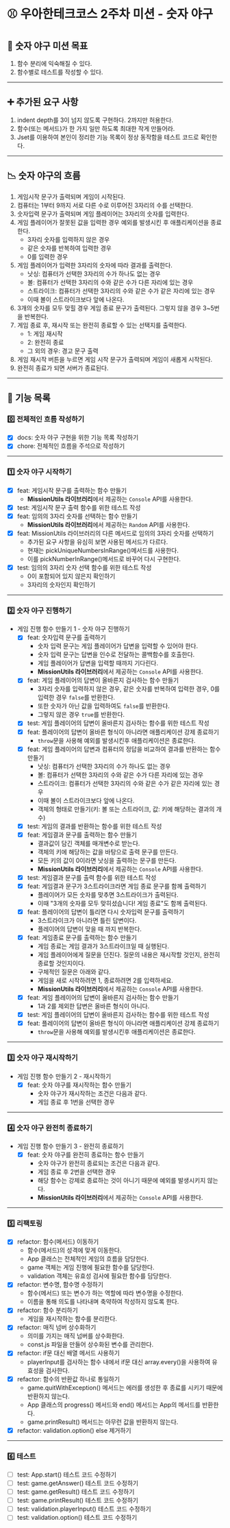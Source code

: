 # ⚾️ 우아한테크코스 2주차 미션 - 숫자 야구

## 🚀 숫자 야구 미션 목표

1. 함수 분리에 익숙해질 수 있다.
2. 함수별로 테스트를 작성할 수 있다.

---

## ➕ 추가된 요구 사항

1. indent depth를 3이 넘지 않도록 구현하다. 2까지만 허용한다.
2. 함수(또는 메서드)가 한 가지 일만 하도록 최대한 작게 만들어라.
3. Jset를 이용하여 본인이 정리한 기능 목록이 정상 동작함을 테스트 코드로 확인한다.

---

## 📉 숫자 야구의 흐름

1. 게임시작 문구가 출력되며 게임이 시작된다.
2. 컴퓨터는 1부터 9까지 서로 다른 수로 이루어진 3자리의 수를 선택한다.
3. 숫자입력 문구가 출력되며 게임 플레이어는 3자리의 숫자를 입력한다.
4. 게임 플레이어가 잘못된 값을 입력한 경우 예외를 발생시킨 후 애플리케이션을 종료한다.
   - 3자리 숫자를 입력하지 않은 경우
   - 같은 숫자를 반복하여 입력한 경우
   - 0를 입력한 경우
5. 게임 플레이어가 입력한 3자리의 숫자에 따라 결과를 출력한다.
   - 낫싱: 컴퓨터가 선택한 3자리의 수가 하나도 없는 경우
   - 볼: 컴퓨터가 선택한 3자리의 수와 같은 수가 다른 자리에 있는 경우
   - 스트라이크: 컴퓨터가 선택한 3자리의 수와 같은 수가 같은 자리에 있는 경우
   - 이때 볼이 스트라이크보다 앞에 나온다.
6. 3개의 숫자를 모두 맞힐 경우 게임 종료 문구가 출력된다. 그렇지 않을 경우 3~5번을 반복한다.
7. 게임 종료 후, 재시작 또는 완전히 종료할 수 있는 선택지를 출력한다.
   - 1: 게임 재시작
   - 2: 완전히 종료
   - 그 외의 경우: 경고 문구 출력
8. 게임 재시작 버튼을 누르면 게임 시작 문구가 출력되며 게임이 새롭게 시작된다.
9. 완전히 종료가 되면 서버가 종료된다.

---

## 📃 기능 목록

### 0️⃣ 전체적인 흐름 작성하기

- [x] docs: 숫자 야구 구현을 위한 기능 목록 작성하기
- [x] chore: 전체적인 흐름을 주석으로 작성하기

---

### 1️⃣ 숫자 야구 시작하기

- [x] feat: 게임시작 문구를 출력하는 함수 만들기
  - **MissionUtils 라이브러리**에서 제공하는 `Console` API를 사용한다.
- [x] test: 게임시작 문구 출력 함수를 위한 테스트 작성
- [x] feat: 임의의 3자리 숫자를 선택하는 함수 만들기
  - **MissionUtils 라이브러리**에서 제공하는 `Random` API를 사용한다.
- [x] feat: MissionUtils 라이브러리의 다른 메서드로 임의의 3자리 숫자를 선택하기
  - 추가된 요구 사항을 유심히 보면 사용된 메서드가 다르다.
  - 현재는 pickUniqueNumbersInRange()메서드를 사용한다.
  - 이를 pickNumberInRange()메서드로 바꾸어 다시 구현한다.
- [x] test: 임의의 3자리 숫자 선택 함수를 위한 테스트 작성
  - 0이 포함되어 있지 않은지 확인하기
  - 3자리의 숫자인지 확인하기

---

### 2️⃣ 숫자 야구 진행하기

- 게임 진행 함수 만들기 1 - 숫자 야구 진행하기
  - [x] feat: 숫자입력 문구를 출력하기
    - 숫자 입력 문구는 게임 플레이어가 답변을 입력할 수 있어야 한다.
    - 숫자 입력 문구는 답변을 인수로 전달하는 콜백함수를 호출한다.
    - 게임 플레이어가 답변을 입력할 때까지 기다린다.
    - **MissionUtils 라이브러리**에서 제공하는 `Console` API를 사용한다.
  - [x] feat: 게임 플레이어의 답변이 올바른지 검사하는 함수 만들기
    - 3자리 숫자를 입력하지 않은 경우, 같은 숫자를 반복하여 입력한 경우, 0를 입력한 경우 `false`를 반환한다.
    - 또한 숫자가 아닌 값을 입력하여도 `false`를 반환한다.
    - 그렇지 않은 경우 `true`를 반환한다.
  - [x] test: 게임 플레이어의 답변이 올바른지 검사하는 함수를 위한 테스트 작성
  - [x] feat: 플레이어의 답변이 올바른 형식이 아니라면 애플리케이션 강제 종료하기
    - `throw`문을 사용해 예외를 발생시킨후 애플리케이션은 종료한다.
  - [x] feat: 게임 플레이어의 답변과 컴퓨터의 정답을 비교하여 결과를 반환하는 함수 만들기
    - 낫싱: 컴퓨터가 선택한 3자리의 수가 하나도 없는 경우
    - 볼: 컴퓨터가 선택한 3자리의 수와 같은 수가 다른 자리에 있는 경우
    - 스트라이크: 컴퓨터가 선택한 3자리의 수와 같은 수가 같은 자리에 있는 경우
    - 이때 볼이 스트라이크보다 앞에 나온다.
    - 객체의 형태로 만들기(키: 볼 또는 스트라이크, 값: 키에 해당하는 결과의 개수)
  - [x] test: 게임의 결과를 반환하는 함수를 위한 테스트 작성
  - [x] feat: 게임결과 문구를 출력하는 함수 만들기
    - 결과값이 담긴 객체를 매개변수로 받는다.
    - 객체의 키에 해당하는 값을 바탕으로 출력 문구를 만든다.
    - 모든 키의 값이 0이라면 낫싱을 출력하는 문구를 만든다.
    - **MissionUtils 라이브러리**에서 제공하는 `Console` API를 사용한다.
  - [x] test: 게임결과 문구를 출력 함수를 위한 테스트 작성
  - [x] feat: 게임결과 문구가 3스트라이크라면 게임 종료 문구를 함께 출력하기
    - 플레이어가 모든 숫자를 맞추면 3스트라이크가 출력된다.
    - 이때 "3개의 숫자를 모두 맞히셨습니다! 게임 종료"도 함께 출력된다.
  - [x] feat: 플레이어의 답변이 틀리면 다시 숫자입력 문구를 출력하기
    - 3스트라이크가 아니라면 틀린 답변이다.
    - 플레이어의 답변이 맞을 때 까지 반복한다.
  - [x] feat: 게임종료 문구를 출력하는 함수 만들기
    - 게임 종료는 게임 결과가 3스트라이크일 때 실행된다.
    - 게임 플레이어에게 질문을 던진다. 질문의 내용은 재시작할 것인지, 완전히 종료할 것인지이다.
    - 구체적인 질문은 아래와 같다.
    - 게임을 새로 시작하려면 1, 종료하려면 2를 입력하세요.
    - **MissionUtils 라이브러리**에서 제공하는 `Console` API를 사용한다.
  - [x] feat: 게임 플레이어의 답변이 올바른지 검사하는 함수 만들기
    - 1과 2를 제외한 답변은 올바른 형식이 아니다.
  - [x] test: 게임 플레이어의 답변이 올바른지 검사하는 함수를 위한 테스트 작성
  - [x] feat: 플레이어의 답변이 올바른 형식이 아니라면 애플리케이션 강제 종료하기
    - `throw`문을 사용해 예외를 발생시킨후 애플리케이션은 종료한다.

---

### 3️⃣ 숫자 야구 재시작하기

- 게임 진행 함수 만들기 2 - 재시작하기
  - [x] feat: 숫자 야구를 재시작하는 함수 만들기
    - 숫자 야구가 재시작하는 조건은 다음과 같다.
    - 게임 종료 후 1번을 선택한 경우

---

### 4️⃣ 숫자 야구 완전히 종료하기

- 게임 진행 함수 만들기 3 - 완전히 종료하기
  - [x] feat: 숫자 야구를 완전히 종료하는 함수 만들기
    - 숫자 야구가 완전히 종료되는 조건은 다음과 같다.
    - 게임 종료 후 2번을 선택한 경우
    - 해당 함수는 강제로 종료하는 것이 아니기 때문에 예외를 발생시키지 않는다.
    - **MissionUtils 라이브러리**에서 제공하는 `Console` API를 사용한다.

---

### 5️⃣ 리팩토링

- [x] refactor: 함수(메서드) 이동하기
  - 함수(메서드)의 성격에 맞게 이동한다.
  - App 클래스는 전체적인 게임의 흐름을 담당한다.
  - game 객체는 게임 진행에 필요한 함수를 담당한다.
  - validation 객체는 유효성 검사에 필요한 함수를 담당한다.
- [x] refactor: 변수명, 함수명 수정하기
  - 함수(메서드) 또는 변수가 하는 역할에 따라 변수명을 수정한다.
  - 이름을 통해 의도를 나타내며 축약하여 작성하지 않도록 한다.
- [x] refactor: 함수 분리하기
  - 게임을 재시작하는 함수를 분리한다.
- [x] refactor: 매직 넘버 상수화하기
  - 의미를 가지는 매직 넘버를 상수화한다.
  - const.js 파일을 만들어 상수화된 변수를 관리한다.
- [x] refactor: if문 대신 배열 메서드 사용하기
  - playerInput를 검사하는 함수 내에서 if문 대신 array.every()을 사용하여 유효성을 검사한다.
- [x] refactor: 함수의 반환값 하나로 통일하기
  - game.quitWithException() 메서드는 에러를 생성한 후 종료를 시키기 때문에 반환하지 않는다.
  - App 클래스의 progress() 메서드와 end() 메서드는 App의 메서드를 반환한다.
  - game.printResult() 메서드는 아무런 값을 반환하지 않는다.
- [x] refactor: validation.option() else 제거하기

---

### 6️⃣ 테스트

- [ ] test: App.start() 테스트 코드 수정하기
- [ ] test: game.getAnswer() 테스트 코드 수정하기
- [ ] test: game.getResult() 테스트 코드 수정하기
- [ ] test: game.printResult() 테스트 코드 수정하기
- [ ] test: validation.playerInput() 테스트 코드 수정하기
- [ ] test: validation.option() 테스트 코드 수정하기
